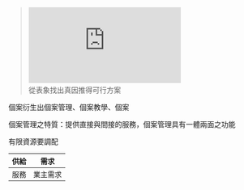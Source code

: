 >![個案管理概論](https://github.com/Henryliu880922/Ntunhs/blob/main/111%E4%B8%8A%E5%AD%B8%E6%9C%9F/%E5%80%8B%E6%A1%88%E7%AE%A1%E7%90%86/1111%E5%80%8B%E6%A1%88%E7%AE%A1%E7%90%86%E6%A6%82%E8%AB%96.pdf)  
從表象找出真因推得可行方案  

個案衍生出個案管理、個案教學、個案  

個案管理之特質：提供直接與間接的服務，個案管理具有一體兩面之功能  

有限資源要調配  

| 供給| 需求 
| -------- | -------- 
| 服務    | 業主需求  
